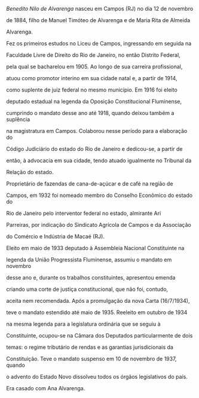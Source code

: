 

*Benedito Nilo de Alvarenga* nasceu em Campos (RJ) no dia 12 de novembro

de 1884, filho de Manuel Timóteo de Alvarenga e de Maria Rita de Almeida

Alvarenga.



Fez os primeiros estudos no Liceu de Campos, ingressando em seguida na

Faculdade Livre de Direito do Rio de Janeiro, no então Distrito Federal,

pela qual se bacharelou em 1905. Ao longo de sua carreira profissional,

atuou como promotor interino em sua cidade natal e, a partir de 1914,

como suplente de juiz federal no mesmo município. Em 1916 foi eleito

deputado estadual na legenda da Oposição Constitucional Fluminense,

cumprindo o mandato desse ano até 1918, quando deixou também a suplência

na magistratura em Campos. Colaborou nesse período para a elaboração do

Código Judiciário do estado do Rio de Janeiro e dedicou-se, a partir de

então, à advocacia em sua cidade, tendo atuado igualmente no Tribunal da

Relação do estado.



Proprietário de fazendas de cana-de-açúcar e de café na região de

Campos, em 1932 foi nomeado membro do Conselho Econômico do estado do

Rio de Janeiro pelo interventor federal no estado, almirante Ari

Parreiras, por indicação do Sindicato Agrícola de Campos e da Associação

do Comércio e Indústria de Macaé (RJ).



Eleito em maio de 1933 deputado à Assembleia Nacional Constituinte na

legenda da União Progressista Fluminense, assumiu o mandato em novembro

desse ano e, durante os trabalhos constituintes, apresentou emenda

criando uma corte de justiça constitucional, que não foi, contudo,

aceita nem recomendada. Após a promulgação da nova Carta (16/7/1934),

teve o mandato estendido até maio de 1935. Reeleito em outubro de 1934

na mesma legenda para a legislatura ordinária que se seguiu à

Constituinte, ocupou-se na Câmara dos Deputados particularmente de dois

temas: o regime tributário de rendas e as garantias jurisdicionais da

Constituição. Teve o mandato suspenso em 10 de novembro de 1937, quando

o advento do Estado Novo dissolveu todos os órgãos legislativos do país.



Era casado com Ana Alvarenga.



